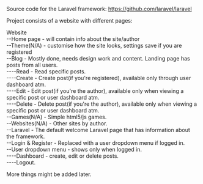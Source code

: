 Source code for the Laravel framework: https://github.com/laravel/laravel  
  
Project consists of a website with different pages:  
  
Website  
--Home page - will contain info about the site/author  
--Theme(N/A) - customise how the site looks, settings save if you are registered  
--Blog - Mostly done, needs design work and content. Landing page has posts from all users.  
----Read - Read specific posts.  
----Create - Create post(if you're registered), available only through user dashboard atm.  
----Edit - Edit post(if you're the author), available only when viewing a specific post or user dashboard atm.  
----Delete - Delete post(if you're the author), available only when viewing a specific post or user dashboard atm.  
--Games(N/A) - Simple html5/js games.  
--Websites(N/A) - Other sites by author.  
--Laravel - The default welcome Laravel page that has information about the framework.  
--Login & Register - Replaced with a user dropdown menu if logged in.  
--User dropdown menu - shows only when logged in.  
----Dashboard - create, edit or delete posts.  
----Logout.  
  
More things might be added later.
